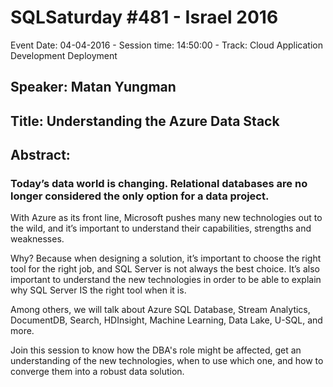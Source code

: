 # SQLSaturday #481 - Israel 2016
Event Date: 04-04-2016 - Session time: 14:50:00 - Track: Cloud Application Development  Deployment
## Speaker: Matan Yungman
## Title: Understanding the Azure Data Stack
## Abstract:
### Today’s data world is changing. Relational databases are no longer considered the only option for a data project. 
With Azure as its front line, Microsoft pushes many new technologies out to the wild, and it’s important to understand their capabilities, strengths and weaknesses.

Why? Because when designing a solution, it’s important to choose the right tool for the right job, and SQL Server is not always the best choice. It’s also important to understand the new technologies in order to be able to explain why SQL Server IS the right tool when it is.

Among others, we will talk about Azure SQL Database, Stream Analytics, DocumentDB, Search, HDInsight, Machine Learning, Data Lake, U-SQL, and more.

Join this session to know how the DBA's role might be affected, get an understanding of the new technologies, when to use which one, and how to converge them into a robust data solution.

